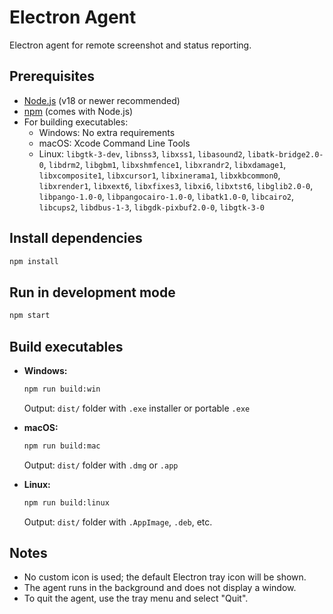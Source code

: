 # Electron Agent

Electron agent for remote screenshot and status reporting.

## Prerequisites

- [Node.js](https://nodejs.org/) (v18 or newer recommended)
- [npm](https://www.npmjs.com/) (comes with Node.js)
- For building executables:
  - Windows: No extra requirements
  - macOS: Xcode Command Line Tools
  - Linux: `libgtk-3-dev`, `libnss3`, `libxss1`, `libasound2`, `libatk-bridge2.0-0`, `libdrm2`, `libgbm1`, `libxshmfence1`, `libxrandr2`, `libxdamage1`, `libxcomposite1`, `libxcursor1`, `libxinerama1`, `libxkbcommon0`, `libxrender1`, `libxext6`, `libxfixes3`, `libxi6`, `libxtst6`, `libglib2.0-0`, `libpango-1.0-0`, `libpangocairo-1.0-0`, `libatk1.0-0`, `libcairo2`, `libcups2`, `libdbus-1-3`, `libgdk-pixbuf2.0-0`, `libgtk-3-0`

## Install dependencies

```sh
npm install
```

## Run in development mode

```sh
npm start
```

## Build executables

- **Windows:**
  ```sh
  npm run build:win
  ```
  Output: `dist/` folder with `.exe` installer or portable `.exe`

- **macOS:**
  ```sh
  npm run build:mac
  ```
  Output: `dist/` folder with `.dmg` or `.app`

- **Linux:**
  ```sh
  npm run build:linux
  ```
  Output: `dist/` folder with `.AppImage`, `.deb`, etc.

## Notes

- No custom icon is used; the default Electron tray icon will be shown.
- The agent runs in the background and does not display a window.
- To quit the agent, use the tray menu and select "Quit".
